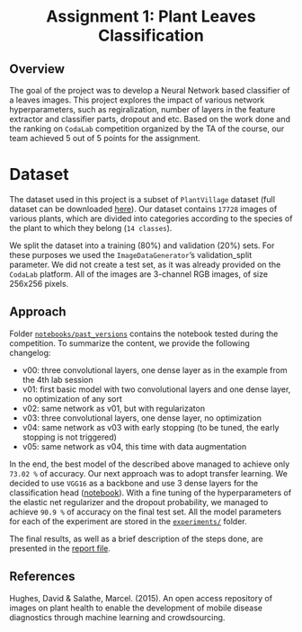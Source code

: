 <h1 align="center"> Assignment 1: Plant Leaves Classification</h1>


## Overview
The goal of the project was to develop a Neural Network based classifier of a leaves images. This project explores the impact of various network hyperparameters, such as regiralization, number of layers in the feature extractor and classifier parts, dropout and etc. Based on the work done and the ranking on `CodaLab` competition organized by the TA of the course, our team achieved 5 out of 5 points for the assignment. 

# Dataset
The dataset used in this project is a subset of `PlantVillage` dataset (full dataset can be downloaded [here](https://data.mendeley.com/public-files/datasets/tywbtsjrjv/files/d5652a28-c1d8-4b76-97f3-72fb80f94efc/file_downloaded)). Our dataset contains `17728` images of various plants, which are divided into categories according to the species of the plant to which they belong (`14 classes`). 

We split the dataset into a training (80%) and validation (20%) sets. For these purposes we used the `ImageDataGenerator`’s
validation_split parameter. We did not create a test set, as it was already provided on the `CodaLab` platform. All of the images are 3-channel RGB images, of size 256x256 pixels.

## Approach
Folder [`notebooks/past_versions`](notebooks/past_versions/) contains the notebook tested during the competition. To summarize the content, we provide the following changelog:

- v00: three convolutional layers, one dense layer as in the example from the 4th lab session
- v01: first basic model with two convolutional layers and one dense layer, no optimization of any sort
- v02: same network as v01, but with regularizaton
- v03: three convolutional layers, one dense layer, no optimization
- v04: same network as v03 with early stopping (to be tuned, the early stopping is not triggered)
- v05: same network as v04, this time with data augmentation

In the end, the best model of the described above managed to achieve only `73.02 %` of accuracy. Our next approach was to adopt transfer learning. We decided to use `VGG16` as a backbone and use 3 dense layers for the classification head ([notebook](notebooks/current.ipynb)). With a fine tuning of the hyperparameters of the elastic net regularizer and the dropout probability, we managed to achieve `90.9 %` of accuracy on the final test set. All the model parameters for each of the experiment are stored in the [`experiments/`](experiments/) folder.

The final results, as well as a brief description of the steps done, are presented in the [report file](report/tex/main.pdf).

## References
Hughes, David & Salathe, Marcel. (2015). An open access repository of images on plant health to enable the development of mobile disease diagnostics through machine learning and crowdsourcing. 